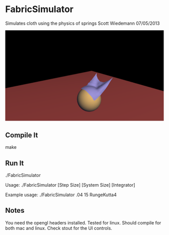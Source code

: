 FabricSimulator
===============

Simulates cloth using the physics of springs
Scott Wiedemann
07/05/2013

![alt text](sample.png "Fabric screenshot.")

Compile It
----------
make


Run It
------
./FabricSimulator

Usage:
./FabricSimulator [Step Size] [System Size] [Integrator]

Example usage:
./FabricSimulator .04 15 RungeKutta4


Notes
-----
You need the opengl headers installed.  Tested for linux.  Should compile for both mac and linux.  Check stout for the UI controls.
